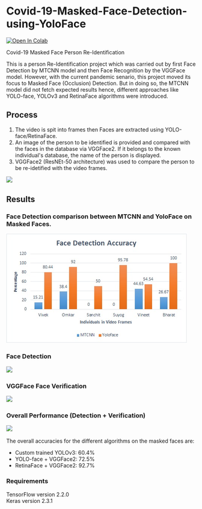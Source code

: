 # Covid-19-Masked-Face-Detection-using-YoloFace
<a href="https://colab.research.google.com/github/Vivek-23-Titan/Covid-19-Masked-Face-Detection-using-YoloFace/blob/master/Covid_19_Mask_Face_Detection_Yolo_Face.ipynb" target="_parent\"><img src="https://colab.research.google.com/assets/colab-badge.svg" alt="Open In Colab"/></a>

Covid-19 Masked Face Person Re-Identification

This is a person Re-Identification project which was carried out by first Face Detection by MTCNN model and then Face Recognition by the VGGFace model. However, with the current pandemic senario, this project moved its focus to Masked Face (Occlusion) Detection. But in doing so, the MTCNN model did not fetch expected results hence, different approaches like YOLO-face, YOLOv3 and RetinaFace algorithms were introduced.

## Process
1) The video is spit into frames then Faces are extracted using YOLO-face/RetinaFace.
2) An image of the person to be identified is provided and compared with the faces in the database via VGGFace2. If it belongs to the known individual's database, the name of the person is displayed.
3) VGGFace2 (ResNEt-50 architecture) was used to compare the person to be re-idetified with the video frames.

<img src="https://raw.githubusercontent.com/Vivek-23-Titan/Covid-19-Masked-Face-Detection-using-YoloFace/master/Images/Flowchart_New.PNG" width=400>

## Results

### Face Detection comparison between MTCNN and YoloFace on Masked Faces.
![](Images/Face_Detection_Comparison.jpeg)

### Face Detection

<img src="https://raw.githubusercontent.com/Vivek-23-Titan/Covid-19-Masked-Face-Detection-using-YoloFace/master/Images/Detected_Faces.png" width=1000>

### VGGFace Face Verification

<img src="https://raw.githubusercontent.com/Vivek-23-Titan/Covid-19-Masked-Face-Detection-using-YoloFace/master/Images/Person_Verification.png" width=400>

### Overall Performance (Detection + Verification)

<img src="https://raw.githubusercontent.com/Vivek-23-Titan/Covid-19-Masked-Face-Detection-using-YoloFace/master/Images/Overall_Peformance.png" width=1000>

The overall accuracies for the different algorithms on the masked faces are:
* Custom trained YOLOv3: 60.4%
* YOLO-face + VGGFace2: 72.5%
* RetinaFace + VGGFace2: 92.7%

### Requirements

TensorFlow version 2.2.0\
Keras version 2.3.1
